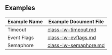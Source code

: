 ﻿## Examples

<table>
<thead>
<th>Example Name</th><th>Example Document File</th>
</thead>
<tbody>
<tr><td>Timeout</td><td><a href="class-lw-timeout.md">class-lw-timeout.md</a></td></tr>
<tr><td>Event Flags</td><td><a href="class-lw-evflags.md">class-lw-evflags.md</a></td></tr>
<tr><td>Semaphore</td><td><a href="class-lw-semaphore.md">class-lw-semaphore.md</a></td></tr>
</tbody>
</table>


